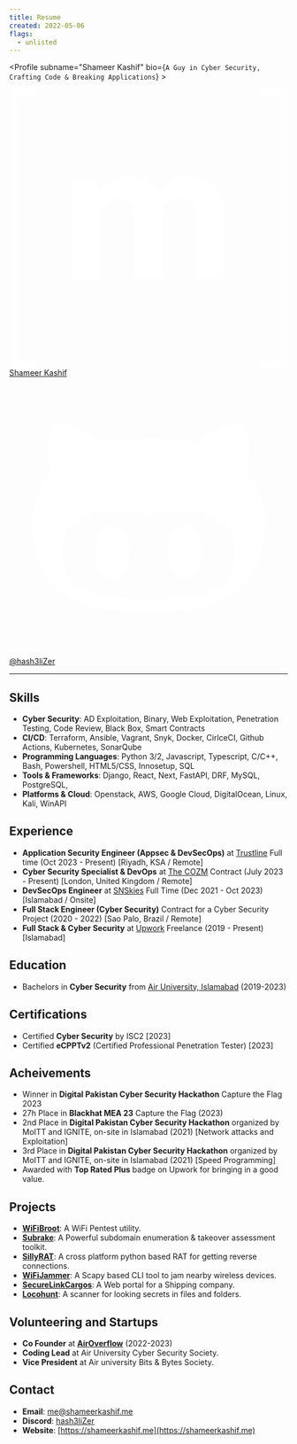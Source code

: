 ```yaml
---
title: Resume
created: 2022-05-06
flags:
  - unlisted
---
```


<script lang="ts">
  import Profile from '$lib/components/extra/profile.svelte'
</script>

<Profile subname="Shameer Kashif" bio={`A Guy in Cyber Security, Crafting Code & Breaking Applications`} >

<div class="flex flex-col md:flex-row gap-4 mt-4">
<a href="https://shameerkashif.me" rel="noopener external" target="_blank" class="group flex-1 relative overflow-hidden btn btn-block normal-case border-none no-underline bg-[#110019] hover:bg-[#0077B3]">
<svg class="absolute w-16 h-16 left-10 opacity-20 fill-white transform-gpu transition-transform ease-in-out duration-500 group-hover:scale-125" viewBox="0 0 24 24" xmlns="http://www.w3.org/2000/svg"><path fill="#fff" d="M.632.55v22.9H2.28V24H0V0h2.28v.55zm7.043 7.26v1.157h.033a3.312 3.312 0 0 1 1.117-1.024c.433-.245.936-.365 1.5-.365c.54 0 1.033.107 1.481.314c.448.208.785.582 1.02 1.108c.254-.374.6-.706 1.034-.992c.434-.287.95-.43 1.546-.43c.453 0 .872.056 1.26.167c.388.11.716.286.993.53c.276.245.489.559.646.951c.152.392.23.863.23 1.417v5.728h-2.349V11.52c0-.286-.01-.559-.032-.812a1.755 1.755 0 0 0-.18-.66a1.106 1.106 0 0 0-.438-.448c-.194-.11-.457-.166-.785-.166c-.332 0-.6.064-.803.189a1.38 1.38 0 0 0-.48.499a1.946 1.946 0 0 0-.231.696a5.56 5.56 0 0 0-.06.785v4.768h-2.35v-4.8c0-.254-.004-.503-.018-.752a2.074 2.074 0 0 0-.143-.688a1.052 1.052 0 0 0-.415-.503c-.194-.125-.476-.19-.854-.19c-.111 0-.259.024-.439.074c-.18.051-.36.143-.53.282a1.637 1.637 0 0 0-.439.595c-.12.259-.18.6-.18 1.02v4.966H5.46V7.81zm15.693 15.64V.55H21.72V0H24v24h-2.28v-.55z"></path></svg>
  <span class="z-10 !text-white">Shameer Kashif</span>
</a>
<a href="https://github.com/hash3liZer" rel="noopener external" target="_blank" class="group flex-1 relative overflow-hidden btn btn-block normal-case border-none no-underline bg-[#110019] hover:bg-[#2A3192]">
<svg class="absolute w-16 h-16 right-10 opacity-20 fill-white transform-gpu transition-transform ease-in-out duration-500 group-hover:scale-125" viewBox="0 0 24 24" xmlns="http://www.w3.org/2000/svg"><path fill="#fff" fill-rule="evenodd" d="M20.375 8.174c.163-.4.688-1.987-.163-4.137c0 0-1.312-.413-4.3 1.625c-1.25-.35-2.587-.4-3.912-.4c-1.325 0-2.662.05-3.912.4c-2.988-2.05-4.3-1.625-4.3-1.625c-.85 2.15-.325 3.737-.163 4.137C2.612 9.262 2 10.662 2 12.362c0 6.437 4.162 7.887 9.975 7.887S22 18.799 22 12.362c0-1.7-.613-3.1-1.625-4.188ZM12 19.024c-4.125 0-7.475-.187-7.475-4.187c0-.95.475-1.85 1.275-2.588c1.338-1.225 3.625-.575 6.2-.575c2.588 0 4.85-.65 6.2.575c.813.738 1.275 1.625 1.275 2.588c0 3.987-3.35 4.187-7.475 4.187Zm-3.137-6.262c-.825 0-1.5 1-1.5 2.225s.674 2.237 1.5 2.237c.825 0 1.5-1 1.5-2.237c0-1.238-.675-2.225-1.5-2.225Zm6.274 0c-.825 0-1.5.987-1.5 2.225c0 1.237.675 2.237 1.5 2.237s1.5-1 1.5-2.237c0-1.238-.662-2.225-1.5-2.225Z"></path></svg>
  <span class="z-10 !text-white">@hash3liZer</span>
</a>
</div>
</Profile>

<hr> 

## Skills
* **Cyber Security**: AD Exploitation, Binary, Web Exploitation, Penetration Testing, Code Review, Black Box, Smart Contracts
* **CI/CD**: Terraform, Ansible, Vagrant, Snyk, Docker, CirlceCI, Github Actions, Kubernetes, SonarQube
* **Programming Languages**: Python 3/2, Javascript, Typescript, C/C++, Bash, Powershell, HTML5/CSS, Innosetup, SQL
* **Tools & Frameworks**: Django, React, Next, FastAPI, DRF, MySQL, PostgreSQL,
* **Platforms & Cloud**: Openstack, AWS, Google Cloud, DigitalOcean, Linux, Kali, WinAPI

## Experience
* **Application Security Engineer (Appsec & DevSecOps)** at <a href="https://trustline.sa" target="_blank">Trustline</a> Full time (Oct 2023 - Present) [Riyadh, KSA / Remote]
* **Cyber Security Specialist & DevOps** at <a href="https://thecozm.com/" target="_blank">The COZM</a> Contract (July 2023 - Present) [London, United Kingdom / Remote]
* **DevSecOps Engineer** at <a href="#k" target="_blank">SNSkies</a> Full Time (Dec 2021 - Oct 2023) [Islamabad / Onsite]
* **Full Stack Engineer (Cyber Security)** Contract for a Cyber Security Project (2020 - 2022) [Sao Palo, Brazil / Remote]
* **Full Stack & Cyber Security** at <a href="https://upwork.com" target="_blank">Upwork</a> Freelance (2019 - Present) [Islamabad]

## Education
* Bachelors in **Cyber Security** from <a href="https:/au.edu.pk" target="_blank">Air University, Islamabad</a> (2019-2023)

## Certifications
* Certified  **Cyber Security** by ISC2 [2023]
* Certified **eCPPTv2** (Certified Professional Penetration Tester) [2023]

## Acheivements
* Winner in **Digital Pakistan Cyber Security Hackathon** Capture the Flag 2023
* 27h Place in **Blackhat MEA 23** Capture the Flag (2023)
* 2nd Place in **Digital Pakistan Cyber Security Hackathon** organized by MoITT and IGNITE, on-site in Islamabad (2021) [Network attacks and Exploitation]
* 3rd Place in **Digital Pakistan Cyber Security Hackathon** organized by MoITT and IGNITE, on-site in Islamabad (2021) [Speed Programming]
* Awarded with **Top Rated Plus** badge on Upwork for bringing in a good value.

## Projects
* **[WiFiBroot](https://github.com/hash3liZer/wifibroot)**: A WiFi Pentest utility.
* **[Subrake](https://github.com/hash3liZer/subrake)**: A Powerful subdomain enumeration & takeover assessment toolkit.
* **[SillyRAT](https://github.com/hash3liZer/sillyrat)**: A cross platform python based RAT for getting reverse connections.
* **[WiFiJammer](https://github.com/hash3liZer/wifijammer)**: A Scapy based CLI tool to jam nearby wireless devices.
* **[SecureLinkCargos](https://securelinkcargos.com)**: A Web portal for a Shipping company.
* **[Locohunt](https://github.com/hash3liZer/locohunt)**: A scanner for looking secrets in files and folders.

## Volunteering and Startups
* **Co Founder** at **[AirOverflow](https://airoverflow.com)** (2022-2023)
* **Coding Lead** at Air University Cyber Security Society.
* **Vice President** at Air university Bits & Bytes Society.

## Contact
* **Email**: [me@shameerkashif.me](mailto:me@shameerkashif.me)
* **Discord**: [hash3liZer](#)
* **Website**: [https://shameerkashif.me](https://shameerkashif.me)


